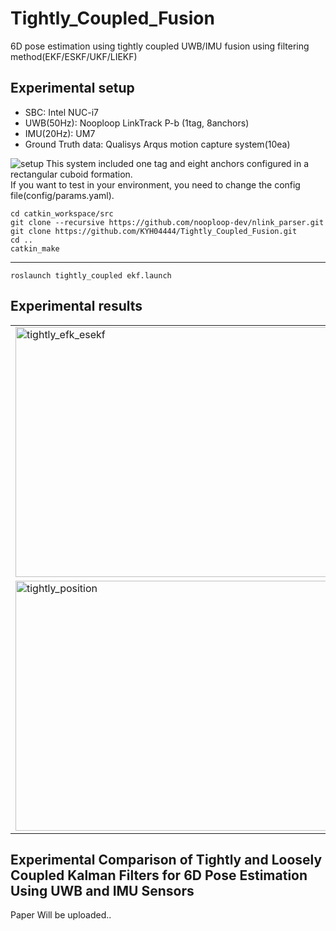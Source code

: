# Tightly_Coupled_Fusion

 6D pose estimation using tightly coupled UWB/IMU fusion using filtering method(EKF/ESKF/UKF/LIEKF) 

Experimental setup
---
- SBC: Intel NUC-i7
- UWB(50Hz): Nooploop LinkTrack P-b (1tag, 8anchors)
- IMU(20Hz): UM7
- Ground Truth data: Qualisys Arqus motion capture system(10ea)


![setup](https://github.com/user-attachments/assets/8e8b76ed-4682-434a-b2a4-71f2e6146352)
This system included one tag and eight anchors configured in a rectangular cuboid formation.   
If you want to test in your environment, you need to change the config file(config/params.yaml).

    cd catkin_workspace/src    
    git clone --recursive https://github.com/nooploop-dev/nlink_parser.git 
    git clone https://github.com/KYH04444/Tightly_Coupled_Fusion.git
    cd ..   
    catkin_make
---

    roslaunch tightly_coupled ekf.launch
    


Experimental results
---
<table>
  <tr>
    <td><img src="https://github.com/user-attachments/assets/1370cd3e-14b3-49e6-a939-375e31f7ed91" alt="tightly_efk_esekf" width="500" height="400"/></td>
    <td><img src="https://github.com/user-attachments/assets/57946b79-5339-4f88-a661-2233f41ccb7a" alt="tightlycoupled_test2" width="500" height="400"/></td>
  </tr>
  <tr>
    <td><img src="https://github.com/user-attachments/assets/c1918811-18ef-459e-8555-a2d3a52b86ed" alt="tightly_position" width="500" height="400"/></td>
    <td><img src="https://github.com/user-attachments/assets/5c8969e6-d32b-4976-a2e7-ff16d26474d8" alt="tightly_orien" width="500" height="400"/></td>
  </tr>
</table>

## Experimental Comparison of Tightly and Loosely Coupled Kalman Filters for 6D Pose Estimation Using UWB and IMU Sensors
 Paper Will be uploaded..
